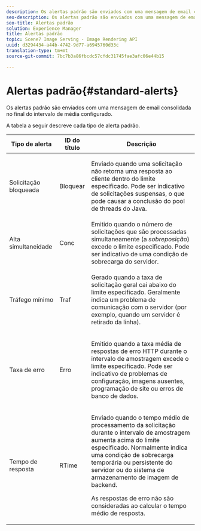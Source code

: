 ```yaml
---
description: Os alertas padrão são enviados com uma mensagem de email consolidada no final do intervalo de média configurado.
seo-description: Os alertas padrão são enviados com uma mensagem de email consolidada no final do intervalo de média configurado.
seo-title: Alertas padrão
solution: Experience Manager
title: Alertas padrão
topic: Scene7 Image Serving - Image Rendering API
uuid: d3294434-a44b-4742-9d77-a6945760d33c
translation-type: tm+mt
source-git-commit: 7bc7b3a86fbcdc57cfdc31745fae3afc06e44b15

---
```



# Alertas padrão{#standard-alerts}

Os alertas padrão são enviados com uma mensagem de email consolidada no final do intervalo de média configurado.

A tabela a seguir descreve cada tipo de alerta padrão.

<table id="table_02611F1B920E48A6973BFA969CA564EB"> 
 <thead> 
  <tr> 
   <th class="entry"> <b>Tipo de alerta</b> </th> 
   <th class="entry"> <b>ID do título</b> </th> 
   <th class="entry"> <b>Descrição</b> </th> 
  </tr> 
 </thead>
 <tbody> 
  <tr> 
   <td> <p>Solicitação bloqueada </p> </td> 
   <td> <p>Bloquear </p> </td> 
   <td> <p>Enviado quando uma solicitação não retorna uma resposta ao cliente dentro do limite especificado. Pode ser indicativo de solicitações suspensas, o que pode causar a conclusão do pool de threads do Java. </p> </td> 
  </tr> 
  <tr> 
   <td> <p>Alta simultaneidade </p> </td> 
   <td> <p>Conc </p> </td> 
   <td> Emitido quando o número de solicitações que são processadas simultaneamente (a <i>sobreposição</i>) excede o limite especificado. Pode ser indicativo de uma condição de sobrecarga do servidor. </td> 
  </tr> 
  <tr> 
   <td> <p>Tráfego mínimo </p> </td> 
   <td> <p>Traf </p> </td> 
   <td> <p>Gerado quando a taxa de solicitação geral cai abaixo do limite especificado. Geralmente indica um problema de comunicação com o servidor (por exemplo, quando um servidor é retirado da linha). </p> </td> 
  </tr> 
  <tr> 
   <td> <p>Taxa de erro </p> </td> 
   <td> <p>Erro </p> </td> 
   <td> <p>Emitido quando a taxa média de respostas de erro HTTP durante o intervalo de amostragem excede o limite especificado. Pode ser indicativo de problemas de configuração, imagens ausentes, programação de site ou erros de banco de dados. </p> </td> 
  </tr> 
  <tr> 
   <td> <p>Tempo de resposta </p> </td> 
   <td> <p>RTime </p> </td> 
   <td> <p>Enviado quando o tempo médio de processamento da solicitação durante o intervalo de amostragem aumenta acima do limite especificado. Normalmente indica uma condição de sobrecarga temporária ou persistente do servidor ou do sistema de armazenamento de imagem de backend. </p> <p>As respostas de erro não são consideradas ao calcular o tempo médio de resposta. </p> </td> 
  </tr> 
 </tbody> 
</table>

